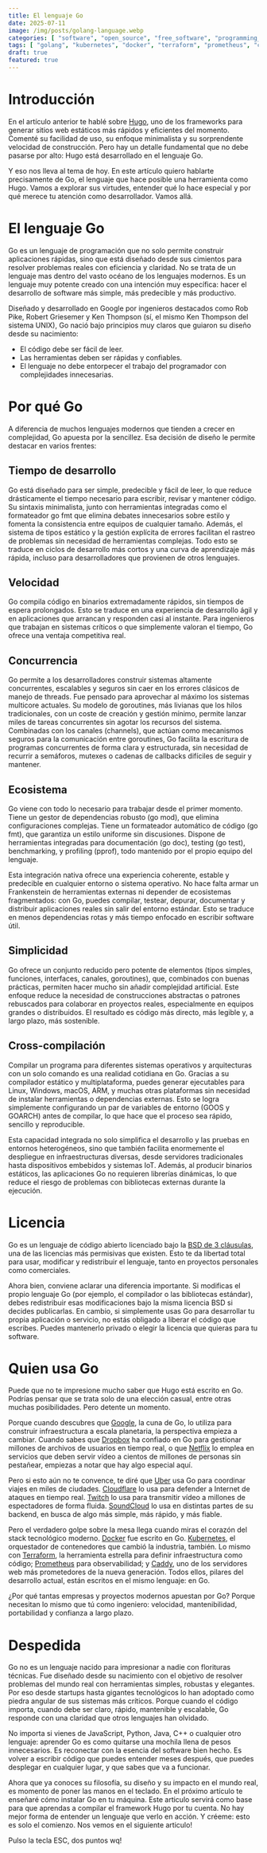 ```yaml
---
title: El lenguaje Go
date: 2025-07-11
image: /img/posts/golang-language.webp
categories: [ "software", "open_source", "free_software", "programming_language" ]
tags: [ "golang", "kubernetes", "docker", "terraform", "prometheus", "caddy" ]
draft: true
featured: true
---
```


# Introducción

En el artículo anterior te hablé sobre [Hugo](/post/2025/framework-hugo), uno de los frameworks para generar sitios web estáticos más rápidos y eficientes del momento. Comenté su facilidad de uso, su enfoque minimalista y su sorprendente velocidad de construcción. Pero hay un detalle fundamental que no debe pasarse por alto: Hugo está desarrollado en el lenguaje Go.

Y eso nos lleva al tema de hoy. En este artículo quiero hablarte precisamente de Go, el lenguaje que hace posible una herramienta como Hugo. Vamos a explorar sus virtudes, entender qué lo hace especial y por qué merece tu atención como desarrollador. Vamos allá.

# El lenguaje Go

Go es un lenguaje de programación que no solo permite construir aplicaciones rápidas, sino que está diseñado desde sus cimientos para resolver problemas reales con eficiencia y claridad. No se trata de un lenguaje mas dentro del vasto océano de los lenguajes modernos. Es un lenguaje muy potente creado con una intención muy específica: hacer el desarrollo de software más simple, más predecible y más productivo.

Diseñado y desarrollado en Google por ingenieros destacados como Rob Pike, Robert Griesemer y Ken Thompson (sí, el mismo Ken Thompson del sistema UNIX), Go nació bajo principios muy claros que guiaron su diseño desde su nacimiento:

- El código debe ser fácil de leer.
- Las herramientas deben ser rápidas y confiables.
- El lenguaje no debe entorpecer el trabajo del programador con complejidades innecesarias.

# Por qué Go

A diferencia de muchos lenguajes modernos que tienden a crecer en complejidad, Go apuesta por la sencillez. Esa decisión de diseño le permite destacar en varios frentes:

## Tiempo de desarrollo

Go está diseñado para ser simple, predecible y fácil de leer, lo que reduce drásticamente el tiempo necesario para escribir, revisar y mantener código. Su sintaxis minimalista, junto con herramientas integradas como el formateador go fmt que elimina debates innecesarios sobre estilo y fomenta la consistencia entre equipos de cualquier tamaño. Además, el sistema de tipos estático y la gestión explícita de errores facilitan el rastreo de problemas sin necesidad de herramientas complejas. Todo esto se traduce en ciclos de desarrollo más cortos y una curva de aprendizaje más rápida, incluso para desarrolladores que provienen de otros lenguajes.

## Velocidad

Go compila código en binarios extremadamente rápidos, sin tiempos de espera prolongados. Esto se traduce en una experiencia de desarrollo ágil y en aplicaciones que arrancan y responden casi al instante. Para ingenieros que trabajan en sistemas críticos o que simplemente valoran el tiempo, Go ofrece una ventaja competitiva real.

## Concurrencia

Go permite a los desarrolladores construir sistemas altamente concurrentes, escalables y seguros sin caer en los errores clásicos de manejo de threads. Fue pensado para aprovechar al máximo los sistemas multicore actuales. Su modelo de goroutines, más livianas que los hilos tradicionales, con un coste de creación y gestión mínimo, permite lanzar miles de tareas concurrentes sin agotar los recursos del sistema. Combinadas con los canales (channels), que actúan como mecanismos seguros para la comunicación entre goroutines, Go facilita la escritura de programas concurrentes de forma clara y estructurada, sin necesidad de recurrir a semáforos, mutexes o cadenas de callbacks difíciles de seguir y mantener.

## Ecosistema

Go viene con todo lo necesario para trabajar desde el primer momento. Tiene un gestor de dependencias robusto (go mod), que elimina configuraciones complejas. Tiene un formateador automático de código (go fmt), que garantiza un estilo uniforme sin discusiones. Dispone de herramientas integradas para documentación (go doc), testing (go test), benchmarking, y profiling (pprof), todo mantenido por el propio equipo del lenguaje.

Esta integración nativa ofrece una experiencia coherente, estable y predecible en cualquier entorno o sistema operativo. No hace falta armar un Frankenstein de herramientas externas ni depender de ecosistemas fragmentados: con Go, puedes compilar, testear, depurar, documentar y distribuir aplicaciones reales sin salir del entorno estándar. Esto se traduce en menos dependencias rotas y más tiempo enfocado en escribir software útil.

## Simplicidad

Go ofrece un conjunto reducido pero potente de elementos (tipos simples, funciones, interfaces, canales, goroutines), que, combinados con buenas prácticas, permiten hacer mucho sin añadir complejidad artificial. Este enfoque reduce la necesidad de construcciones abstractas o patrones rebuscados para colaborar en proyectos reales, especialmente en equipos grandes o distribuidos. El resultado es código más directo, más legible y, a largo plazo, más sostenible.

## Cross-compilación

Compilar un programa para diferentes sistemas operativos y arquitecturas con un solo comando es una realidad cotidiana en Go. Gracias a su compilador estático y multiplataforma, puedes generar ejecutables para Linux, Windows, macOS, ARM, y muchas otras plataformas sin necesidad de instalar herramientas o dependencias externas. Esto se logra simplemente configurando un par de variables de entorno (GOOS y GOARCH) antes de compilar, lo que hace que el proceso sea rápido, sencillo y reproducible.

Esta capacidad integrada no solo simplifica el desarrollo y las pruebas en entornos heterogéneos, sino que también facilita enormemente el despliegue en infraestructuras diversas, desde servidores tradicionales hasta dispositivos embebidos y sistemas IoT. Además, al producir binarios estáticos, las aplicaciones Go no requieren librerías dinámicas, lo que reduce el riesgo de problemas con bibliotecas externas durante la ejecución.

# Licencia

Go es un lenguaje de código abierto licenciado bajo la [BSD de 3 cláusulas](/post/2025/open-source), una de las licencias más permisivas que existen. Esto te da libertad total para usar, modificar y redistribuir el lenguaje, tanto en proyectos personales como comerciales.

Ahora bien, conviene aclarar una diferencia importante. Si modificas el propio lenguaje Go (por ejemplo, el compilador o las bibliotecas estándar), debes redistribuir esas modificaciones bajo la misma licencia BSD si decides publicarlas. En cambio, si simplemente usas Go para desarrollar tu propia aplicación o servicio, no estás obligado a liberar el código que escribes. Puedes mantenerlo privado o elegir la licencia que quieras para tu software.

# Quien usa Go

Puede que no te impresione mucho saber que Hugo está escrito en Go. Podrías pensar que se trata solo de una elección casual, entre otras muchas posibilidades. Pero detente un momento.

Porque cuando descubres que [Google](https://www.google.com/), la cuna de Go, lo utiliza para construir infraestructura a escala planetaria, la perspectiva empieza a cambiar. Cuando sabes que [Dropbox](https://www.dropbox.com/) ha confiado en Go para gestionar millones de archivos de usuarios en tiempo real, o que [Netflix](https://www.netflix.com) lo emplea en servicios que deben servir vídeo a cientos de millones de personas sin pestañear, empiezas a notar que hay algo especial aquí.

Pero si esto aún no te convence, te diré que [Uber](https://www.uber.com/) usa Go para coordinar viajes en miles de ciudades. [Cloudflare](https://www.cloudflare.com/) lo usa para defender a Internet de ataques en tiempo real. [Twitch](https://www.twitch.tv/) lo usa para transmitir vídeo a millones de espectadores de forma fluida. [SoundCloud](https://soundcloud.com/) lo usa en distintas partes de su backend, en busca de algo más simple, más rápido, y más fiable.

Pero el verdadero golpe sobre la mesa llega cuando miras el corazón del stack tecnológico moderno. [Docker](/post/2024/herramienta-docker) fue escrito en Go. [Kubernetes](https://kubernetes.io/), el orquestador de contenedores que cambió la industria, también. Lo mismo con [Terraform](https://developer.hashicorp.com/terraform), la herramienta estrella para definir infraestructura como código; [Prometheus](https://prometheus.io/) para observabilidad; y [Caddy](https://caddyserver.com/), uno de los servidores web más prometedores de la nueva generación. Todos ellos, pilares del desarrollo actual, están escritos en el mismo lenguaje: en Go.

¿Por qué tantas empresas y proyectos modernos apuestan por Go? Porque necesitan lo mismo que tú como ingeniero: velocidad, mantenibilidad, portabilidad y confianza a largo plazo.

# Despedida

Go no es un lenguaje nacido para impresionar a nadie con florituras técnicas. Fue diseñado desde su nacimiento con el objetivo de resolver problemas del mundo real con herramientas simples, robustas y elegantes. Por eso desde startups hasta gigantes tecnológicos lo han adoptado como piedra angular de sus sistemas más críticos. Porque cuando el código importa, cuando debe ser claro, rápido, mantenible y escalable, Go responde con una claridad que otros lenguajes han olvidado.

No importa si vienes de JavaScript, Python, Java, C++ o cualquier otro lenguaje: aprender Go es como quitarse una mochila llena de pesos innecesarios. Es reconectar con la esencia del software bien hecho. Es volver a escribir código que puedes entender meses después, que puedes desplegar en cualquier lugar, y que sabes que va a funcionar.

Ahora que ya conoces su filosofía, su diseño y su impacto en el mundo real, es momento de poner las manos en el teclado. En el próximo artículo te enseñaré cómo instalar Go en tu máquina. Este articulo servirá como base para que aprendas a compilar el framework Hugo por tu cuenta. No hay mejor forma de entender un lenguaje que verlo en acción. Y créeme: esto es solo el comienzo. Nos vemos en el siguiente articulo!

Pulso la tecla ESC, dos puntos wq!
